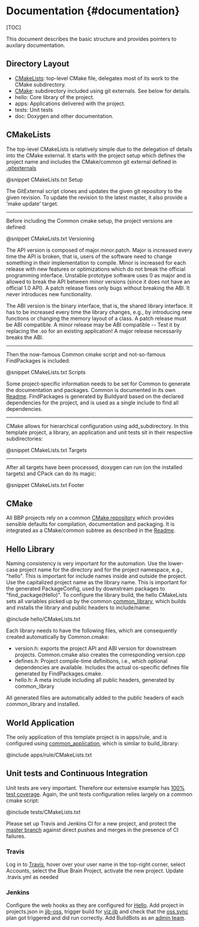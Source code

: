 Documentation {#documentation}
============

[TOC]

This document describes the basic structure and provides pointers to
auxilary documentation.

## Directory Layout

* [CMakeLists](https://github.com/BlueBrain/Hello/blob/master/CMakeLists.txt):
  top-level CMake file, delegates most of its work to the CMake subdirectory.
* [CMake](https://github.com/Eyescale/CMake#readme): subdirectory
  included using git externals. See below for details.
* hello: Core library of the project.
* apps: Applications delivered with the project.
* tests: Unit tests
* doc: Doxygen and other documentation.

## CMakeLists

The top-level CMakeLists is relatively simple due to the delegation of
details into the CMake external. It starts with the project setup which
defines the project name and includes the CMake/common git external
defined in
[.gitexternals](https://github.com/BlueBrain/Hello/blob/master/.gitexternals)

@snippet CMakeLists.txt Setup

The GitExternal script clones and updates the given git repository to
the given revision. To update the revision to the latest master, it also
provide a 'make update' target.

- - -

Before including the Common cmake setup, the project versions are
defined:

@snippet CMakeLists.txt Versioning

The API version is composed of major.minor.patch. Major is increased
every time the API is broken, that is, users of the software need to
change something in their implementation to compile. Minor is increased
for each release with new features or optimizations which do not break
the official programming interface. Unstable prototype software uses 0
as major and is allowed to break the API between minor versions (since
it does not have an official 1.0 API). A patch release fixes only bugs
without breaking the ABI. It never introduces new functionality.

The ABI version is the binary interface, that is, the shared library
interface. It has to be increased every time the library changes, e.g.,
by introducing new functions or changing the memory layout of a class. A
patch release must be ABI compatible. A minor release may be ABI
compatible -- Test it by replacing the .so for an existing application!
A major release necessarily breaks the ABI.

- - -

Then the now-famous Common cmake script and not-so-famous FindPackages
is included:

@snippet CMakeLists.txt Scripts

Some project-specific information needs to be set for Common to generate
the documentation and packages. Common is documented in its own
[Readme](https://github.com/Eyescale/CMake#readme). FindPackages is
generated by Buildyard based on the declared dependencies for the
project, and is used as a single include to find all dependencies.

- - -

CMake allows for hierarchical configuration using add_subdirectory. In
this template project, a library, an application and unit tests sit in
their respective subdirectories:

@snippet CMakeLists.txt Targets

- - -

After all targets have been processed, doxygen can run (on the installed
targets) and CPack can do its magic:

@snippet CMakeLists.txt Footer

## CMake

All BBP projects rely on a common
[CMake repository](https://github.com/Eyescale/CMake) which provides
sensible defaults for compilation, documentation and packaging. It is
integrated as a CMake/common subtree as described in the
[Readme](https://github.com/Eyescale/CMake#readme).

## Hello Library

Naming consistency is very important for the automation. Use the
lower-case project name for the directory and for the project namespace,
e.g., "hello". This is important for include names inside and outside
the project. Use the capitalized project name as the library name. This
is important for the generated PackageConfig, used by downstream
packages to "find_package(Hello)". To configure the library build, the
hello CMakeLists sets all variables picked up by the common
[common_library](https://github.com/Eyescale/CMake/blob/master/CommonLibrary.cmake),
which builds and installs the library and public headers to
include/name:

@include hello/CMakeLists.txt

Each library needs to have the following files, which are consequently
created automatically by Common.cmake:

* version.h: exports the project API and ABI version for downstream
  projects. Common.cmake also creates the corresponding version.cpp
* defines.h: Project compile-time definitions, i.e., which optional
  dependencies are available. Includes the actual os-specific defines
  file generated by FindPackages.cmake.
* hello.h: A meta include including all public headers, generated by
  common_library

All generated files are automatically added to the public headers of each
common_library and installed.

## World Application

The only application of this template project is in apps/rule, and is
configured using
[common_application](https://github.com/Eyescale/CMake/blob/master/CommonApplication.cmake),
which is similar to build_library:

@include apps/rule/CMakeLists.txt

## Unit tests and Continuous Integration

Unit tests are very important. Therefore our extensive example has
[100% test coverage](CoverageReport/index.html). Again, the unit tests
configuration relies largely on a common cmake script:

@include tests/CMakeLists.txt

Please set up Travis and Jenkins CI for a new project, and protect the
[master branch](https://github.com/BlueBrain/Hello/settings/branches)
against direct pushes and merges in the presence of CI failures.

### Travis

Log in to [Travis](https://travis-ci.org/), hover over your user name in
the top-right corner, select Accounts, select the Blue Brain Project,
activate the new project. Update .travis.yml as needed

### Jenkins

Configure the web hooks as they are configured for
[Hello](https://github.com/BlueBrain/Hello/settings/hooks). Add project
in projects.json in
[jjb-oss](ssh://bbpcode.epfl.ch/infra/jenkins/jjb-oss), trigger build
for [viz.jjb](https://bbpcode.epfl.ch/ci/job/viz.jjb/) and check that
the [oss.sync](https://bbpcode.epfl.ch/ci/job/infra.jjb.oss.sync/) plan
got triggered and did run correctly. Add BuildBots as
an [admin team](https://github.com/BlueBrain/Hello/settings/collaboration).
